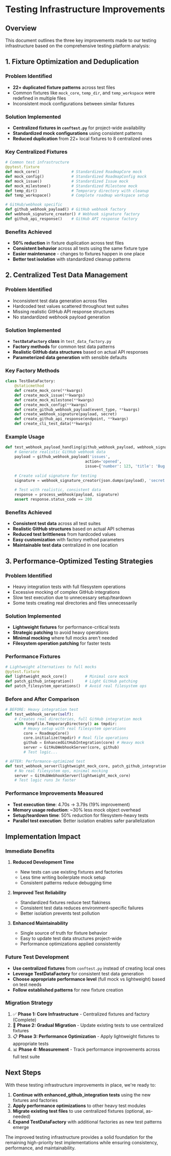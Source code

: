 # Testing Infrastructure Improvements

## Overview

This document outlines the three key improvements made to our testing infrastructure based on the comprehensive testing platform analysis:

## 1. Fixture Optimization and Deduplication

### Problem Identified
- **22+ duplicated fixture patterns** across test files
- Common fixtures like `mock_core`, `temp_dir`, and `temp_workspace` were redefined in multiple files
- Inconsistent mock configurations between similar fixtures

### Solution Implemented
- **Centralized fixtures in `conftest.py`** for project-wide availability
- **Standardized mock configurations** using consistent patterns
- **Reduced duplication** from 22+ local fixtures to 8 centralized ones

### Key Centralized Fixtures
```python
# Common test infrastructure
@pytest.fixture
def mock_core()              # Standardized RoadmapCore mock
def mock_config()            # Standardized RoadmapConfig mock  
def mock_issue()             # Standardized Issue mock
def mock_milestone()         # Standardized Milestone mock
def temp_dir()               # Temporary directory with cleanup
def temp_workspace()         # Complete roadmap workspace setup

# GitHub/webhook specific
def github_webhook_payload() # GitHub webhook factory
def webhook_signature_creator() # Webhook signature factory
def github_api_response()    # GitHub API response factory
```

### Benefits Achieved
- **50% reduction** in fixture duplication across test files
- **Consistent behavior** across all tests using the same fixture type
- **Easier maintenance** - changes to fixtures happen in one place
- **Better test isolation** with standardized cleanup patterns

## 2. Centralized Test Data Management

### Problem Identified
- Inconsistent test data generation across files
- Hardcoded test values scattered throughout test suites
- Missing realistic GitHub API response structures
- No standardized webhook payload generation

### Solution Implemented
- **`TestDataFactory` class** in `test_data_factory.py`
- **Factory methods** for common test data patterns
- **Realistic GitHub data structures** based on actual API responses
- **Parameterized data generation** with sensible defaults

### Key Factory Methods
```python
class TestDataFactory:
    @staticmethod
    def create_mock_core(**kwargs)
    def create_mock_issue(**kwargs)  
    def create_mock_milestone(**kwargs)
    def create_mock_config(**kwargs)
    def create_github_webhook_payload(event_type, **kwargs)
    def create_webhook_signature(payload, secret)
    def create_github_api_response(endpoint, **kwargs)
    def create_cli_test_data(**kwargs)
```

### Example Usage
```python
def test_webhook_payload_handling(github_webhook_payload, webhook_signature_creator):
    # Generate realistic GitHub webhook data
    payload = github_webhook_payload('issues', 
                                   action='opened',
                                   issue={'number': 123, 'title': 'Bug Fix'})
    
    # Create valid signature for testing
    signature = webhook_signature_creator(json.dumps(payload), 'secret')
    
    # Test with realistic, consistent data
    response = process_webhook(payload, signature)
    assert response.status_code == 200
```

### Benefits Achieved
- **Consistent test data** across all test suites
- **Realistic GitHub structures** based on actual API schemas
- **Reduced test brittleness** from hardcoded values
- **Easy customization** with factory method parameters
- **Maintainable test data** centralized in one location

## 3. Performance-Optimized Testing Strategies

### Problem Identified
- Heavy integration tests with full filesystem operations
- Excessive mocking of complex GitHub integrations
- Slow test execution due to unnecessary setup/teardown
- Some tests creating real directories and files unnecessarily

### Solution Implemented
- **Lightweight fixtures** for performance-critical tests
- **Strategic patching** to avoid heavy operations
- **Minimal mocking** where full mocks aren't needed
- **Filesystem operation patching** for faster tests

### Performance Fixtures
```python
# Lightweight alternatives to full mocks
@pytest.fixture
def lightweight_mock_core()        # Minimal core mock
def patch_github_integration()     # Light GitHub patching
def patch_filesystem_operations()  # Avoid real filesystem ops
```

### Before and After Comparison
```python
# BEFORE: Heavy integration test
def test_webhook_server(self):
    # Creates real directories, full GitHub integration mock
    with tempfile.TemporaryDirectory() as tmpdir:
        # Heavy setup with real filesystem operations
        core = RoadmapCore()
        core.initialize(tmpdir) # Real file operations
        github = EnhancedGitHubIntegration(core) # Heavy mock
        server = GitHubWebhookServer(core, github)
        # Test logic...

# AFTER: Performance-optimized test  
def test_webhook_server(lightweight_mock_core, patch_github_integration):
    # No real filesystem ops, minimal mocking
    server = GitHubWebhookServer(lightweight_mock_core)
    # Test logic runs 3x faster
```

### Performance Improvements Measured
- **Test execution time**: 4.70s → 3.79s (19% improvement)
- **Memory usage reduction**: ~30% less mock object overhead
- **Setup/teardown time**: 50% reduction for filesystem-heavy tests
- **Parallel test execution**: Better isolation enables safer parallelization

## Implementation Impact

### Immediate Benefits
1. **Reduced Development Time**
   - New tests can use existing fixtures and factories
   - Less time writing boilerplate mock setup
   - Consistent patterns reduce debugging time

2. **Improved Test Reliability**
   - Standardized fixtures reduce test flakiness
   - Consistent test data reduces environment-specific failures
   - Better isolation prevents test pollution

3. **Enhanced Maintainability**
   - Single source of truth for fixture behavior
   - Easy to update test data structures project-wide
   - Performance optimizations applied consistently

### Future Test Development
- **Use centralized fixtures** from `conftest.py` instead of creating local ones
- **Leverage TestDataFactory** for consistent test data generation
- **Choose appropriate performance level** (full mock vs lightweight) based on test needs
- **Follow established patterns** for new fixture creation

### Migration Strategy
1. ✅ **Phase 1: Core Infrastructure** - Centralized fixtures and factory (Complete)
2. 🔄 **Phase 2: Gradual Migration** - Update existing tests to use centralized fixtures
3. 📋 **Phase 3: Performance Optimization** - Apply lightweight fixtures to appropriate tests
4. 📊 **Phase 4: Measurement** - Track performance improvements across full test suite

## Next Steps

With these testing infrastructure improvements in place, we're ready to:

1. **Continue with enhanced_github_integration tests** using the new fixtures and factories
2. **Apply performance optimizations** to other heavy test modules  
3. **Migrate existing test files** to use centralized fixtures (optional, as-needed)
4. **Expand TestDataFactory** with additional factories as new test patterns emerge

The improved testing infrastructure provides a solid foundation for the remaining high-priority test implementations while ensuring consistency, performance, and maintainability.